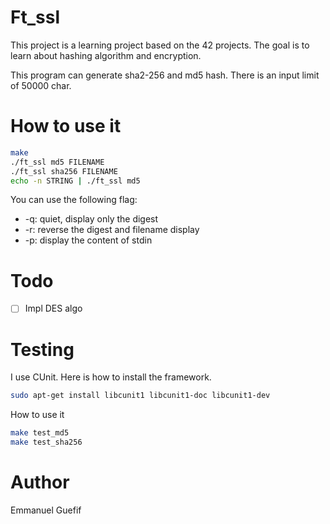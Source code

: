 # Ft_ssl
This project is a learning project based on the 42 projects. The goal is to learn about hashing algorithm and encryption.

This program can generate sha2-256 and md5 hash. There is an input limit of 50000 char.

# How to use it

```bash
make
./ft_ssl md5 FILENAME
./ft_ssl sha256 FILENAME
echo -n STRING | ./ft_ssl md5
```
You can use the following flag:
* -q: quiet, display only the digest
* -r: reverse the digest and filename display
* -p: display the content of stdin

# Todo
- [ ] Impl DES algo

# Testing
I use CUnit. Here is how to install the framework.
```bash
sudo apt-get install libcunit1 libcunit1-doc libcunit1-dev
```

How to use it
```bash
make test_md5
make test_sha256
```

# Author
Emmanuel Guefif

